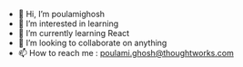 - 👋 Hi, I’m poulamighosh
- 👀 I’m interested in learning
- 🌱 I’m currently learning React
- 💞️ I’m looking to collaborate on anything
- 📫 How to reach me : poulami.ghosh@thoughtworks.com

<!---
poulamighosh21/poulamighosh21 is a ✨ special ✨ repository because its `README.md` (this file) appears on your GitHub profile.
You can click the Preview link to take a look at your changes.
--->
